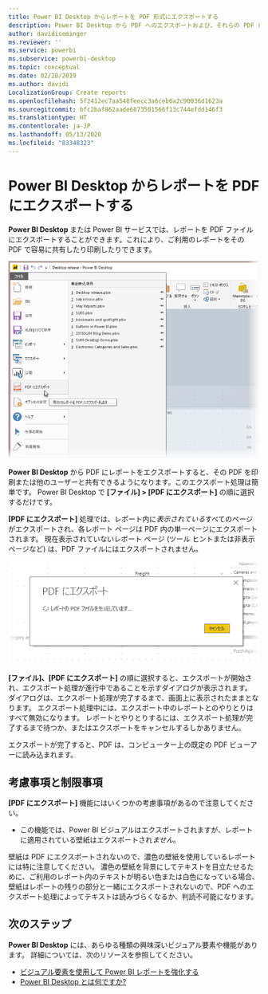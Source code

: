 ```yaml
---
title: Power BI Desktop からレポートを PDF 形式にエクスポートする
description: Power BI Desktop から PDF へのエクスポートおよび、それらの PDF レポートの印刷を簡単に行える
author: davidiseminger
ms.reviewer: ''
ms.service: powerbi
ms.subservice: powerbi-desktop
ms.topic: conceptual
ms.date: 02/28/2019
ms.author: davidi
LocalizationGroup: Create reports
ms.openlocfilehash: 5f2412ec7aa548feecc3a6ceb6a2c90036d1623a
ms.sourcegitcommit: bfc2baf862aade6873501566f13c744efdd146f3
ms.translationtype: HT
ms.contentlocale: ja-JP
ms.lasthandoff: 05/13/2020
ms.locfileid: "83348323"
---
```

# <a name="export-reports-to-pdf-from-power-bi-desktop"></a>Power BI Desktop からレポートを PDF にエクスポートする
**Power BI Desktop** または Power BI サービスでは、レポートを PDF ファイルにエクスポートすることができます。これにより、ご利用のレポートをその PDF で容易に共有したり印刷したりできます。

![PDF にエクスポート](media/desktop-export-to-pdf/export-to-pdf_01.png)

**Power BI Desktop** から PDF にレポートをエクスポートすると、その PDF を印刷または他のユーザーと共有できるようになります。このエクスポート処理は簡単です。 Power BI Desktop で **[ファイル] > [PDF にエクスポート]** の順に選択するだけです。

**[PDF にエクスポート]** 処理では、レポート内に*表示されている*すべてのページがエクスポートされ、各レポート ページは PDF 内の単一ページにエクスポートされます。 現在表示されていないレポート ページ (ツール ヒントまたは非表示ページなど) は、PDF ファイルにはエクスポートされません。 

![処理中の [PDF にエクスポート]](media/desktop-export-to-pdf/export-to-pdf_02.png)

**[ファイル]、[PDF にエクスポート]** の順に選択すると、エクスポートが開始され、エクスポート処理が進行中であることを示すダイアログが表示されます。 ダイアログは、エクスポート処理が完了するまで、画面上に表示されたままとなります。 エクスポート処理中には、エクスポート中のレポートとのやりとりはすべて無効になります。 レポートとやりとりするには、エクスポート処理が完了するまで待つか、またはエクスポートをキャンセルするしかありません。 

エクスポートが完了すると、PDF は、コンピューター上の既定の PDF ビューアーに読み込まれます。 

## <a name="considerations-and-limitations"></a>考慮事項と制限事項
**[PDF にエクスポート]** 機能にはいくつかの考慮事項があるので注意してください。

* この機能では、Power BI ビジュアルはエクスポートされますが、レポートに適用されている壁紙はエクスポートされ*ません*。

壁紙は PDF にエクスポートされないので、濃色の壁紙を使用しているレポートには特に注意してください。 濃色の壁紙を背景にしてテキストを目立たせるために、ご利用のレポート内のテキストが明るい色または白色になっている場合、壁紙はレポートの残りの部分と一緒にエクスポートされないので、PDF へのエクスポート処理によってテキストは読みづらくなるか、判読不可能になります。 



## <a name="next-steps"></a>次のステップ
**Power BI Desktop** には、あらゆる種類の興味深いビジュアル要素や機能があります。 詳細については、次のリソースを参照してください。

* [ビジュアル要素を使用して Power BI レポートを強化する](desktop-visual-elements-for-reports.md)
* [Power BI Desktop とは何ですか?](../fundamentals/desktop-what-is-desktop.md)

